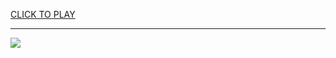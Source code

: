 
<a href="https://premium76.site?title=minecraft_game_free_unblocked&ref=13M">CLICK TO PLAY</a></h3>
<hr>

<a href="https://premium76.site?title=minecraft_game_free_unblocked&ref=13M"><img src="https://clearcache.store/games.png"></a>


